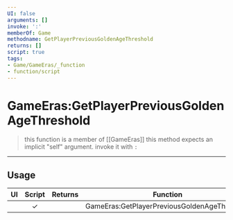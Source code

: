 ```yaml
---
UI: false
arguments: []
invoke: ':'
memberOf: Game
methodname: GetPlayerPreviousGoldenAgeThreshold
returns: []
script: true
tags:
- Game/GameEras/_function
- function/script
---
```

# GameEras:GetPlayerPreviousGoldenAgeThreshold
> this function is a member of [[GameEras]]
> this method expects an implicit "self" argument. invoke it with `:`
-----
## Usage
|  UI | Script | Returns | Function | Arguments |
|:---:|:------:|-------:|:--------:|:---------|
| |✓||GameEras:GetPlayerPreviousGoldenAgeThreshold||
